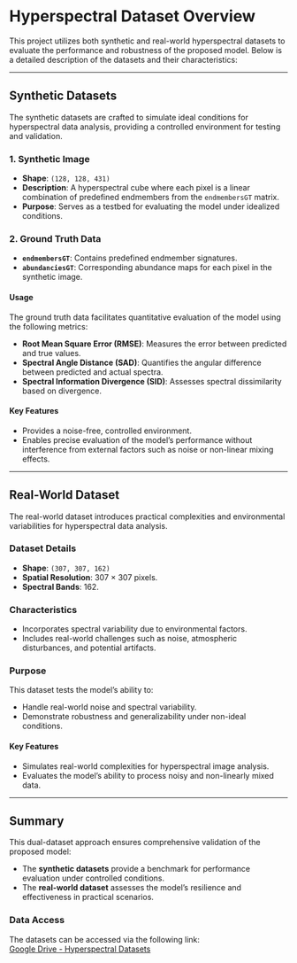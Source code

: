 # Hyperspectral Dataset Overview

This project utilizes both synthetic and real-world hyperspectral datasets to evaluate the performance and robustness of the proposed model. Below is a detailed description of the datasets and their characteristics:

---

## Synthetic Datasets

The synthetic datasets are crafted to simulate ideal conditions for hyperspectral data analysis, providing a controlled environment for testing and validation.

### **1. Synthetic Image**
- **Shape**: `(128, 128, 431)`  
- **Description**: A hyperspectral cube where each pixel is a linear combination of predefined endmembers from the `endmembersGT` matrix.  
- **Purpose**: Serves as a testbed for evaluating the model under idealized conditions.  

### **2. Ground Truth Data**
- **`endmembersGT`**: Contains predefined endmember signatures.  
- **`abundanciesGT`**: Corresponding abundance maps for each pixel in the synthetic image.  

#### **Usage**
The ground truth data facilitates quantitative evaluation of the model using the following metrics:
- **Root Mean Square Error (RMSE)**: Measures the error between predicted and true values.  
- **Spectral Angle Distance (SAD)**: Quantifies the angular difference between predicted and actual spectra.  
- **Spectral Information Divergence (SID)**: Assesses spectral dissimilarity based on divergence.  

#### **Key Features**
- Provides a noise-free, controlled environment.  
- Enables precise evaluation of the model’s performance without interference from external factors such as noise or non-linear mixing effects.  

---

## Real-World Dataset

The real-world dataset introduces practical complexities and environmental variabilities for hyperspectral data analysis.

### **Dataset Details**
- **Shape**: `(307, 307, 162)`  
- **Spatial Resolution**: 307 × 307 pixels.  
- **Spectral Bands**: 162.  

### **Characteristics**
- Incorporates spectral variability due to environmental factors.  
- Includes real-world challenges such as noise, atmospheric disturbances, and potential artifacts.  

### **Purpose**
This dataset tests the model’s ability to:
- Handle real-world noise and spectral variability.  
- Demonstrate robustness and generalizability under non-ideal conditions.  

#### **Key Features**
- Simulates real-world complexities for hyperspectral image analysis.  
- Evaluates the model’s ability to process noisy and non-linearly mixed data.  

---

## Summary

This dual-dataset approach ensures comprehensive validation of the proposed model:
- The **synthetic datasets** provide a benchmark for performance evaluation under controlled conditions.  
- The **real-world dataset** assesses the model’s resilience and effectiveness in practical scenarios.  

### **Data Access**
The datasets can be accessed via the following link:  
[Google Drive - Hyperspectral Datasets](https://drive.google.com/drive/folders/1ffHf5ageSOwfZbnas5O2MtvtTDUhygZk)

